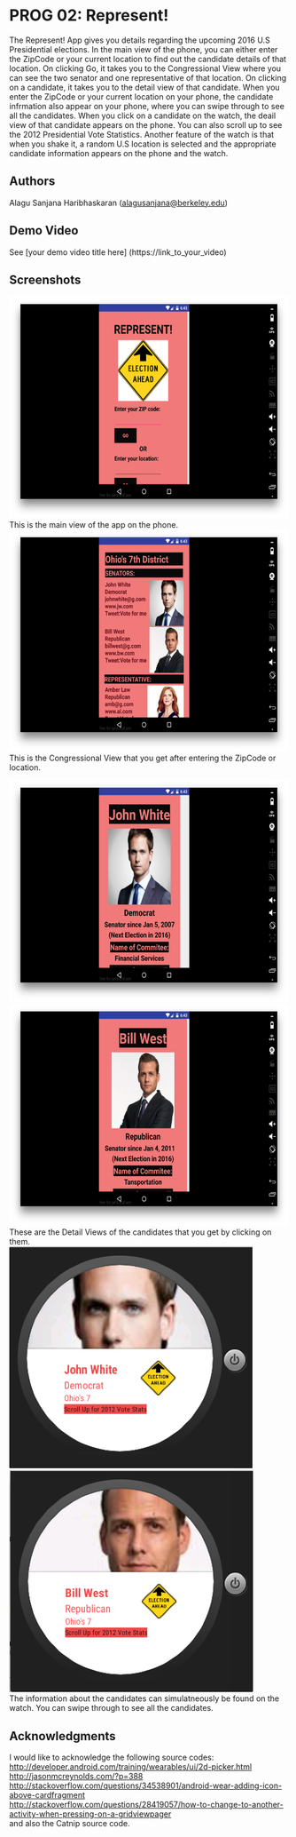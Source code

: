 # PROG 02: Represent!

The Represent! App gives you details regarding the upcoming 2016 U.S Presidential elections. In the main view of the phone, you can either enter the ZipCode or your current location to find out the candidate details of that location. On clicking Go, it takes you to the Congressional View where you can see the two senator and one representative of that location. On clicking on a candidate, it takes you to the detail view of that candidate. When you enter the ZipCode or your current location on your phone, the candidate infrmation also appear on your phone, where you can swipe through to see all the candidates. When you click on a candidate on the watch, the deail view of that candidate appears on the phone. You can also scroll up to see the 2012 Presidential Vote Statistics. Another feature of the watch is that when you shake it, a random U.S location is selected and the appropriate candidate information appears on the phone and the watch.     


## Authors

Alagu Sanjana Haribhaskaran (alagusanjana@berkeley.edu)

## Demo Video

See [your demo video title here] (https://link_to_your_video)

## Screenshots

<img src="screenshots/PhoneMainView.png" height="400" alt="Screenshot"/>                                              
This is the main view of the app on the phone.            

<img src="screenshots/CongView.png" height="400" alt="Screenshot"/>                                       
This is the Congressional View that you get after entering the ZipCode or location.             

<img src="screenshots/JohnPhone.png" height="400" alt="Screenshot"/><img src="screenshots/BillPhone.png" height="400" alt="Screenshot"/>                                                
These are the Detail Views of the candidates that you get by clicking on them.                                     
<img src="screenshots/JohnWhiteWatch.png" height="400" alt="Screenshot"/><img src="screenshots/BillWestWatch.png" height="400" alt="Screenshot"/>                                 
The information about the candidates can simulatneously be found on the watch. You can swipe through to see all the candidates.

## Acknowledgments

I would like to acknowledge the following source codes:                       
http://developer.android.com/training/wearables/ui/2d-picker.html                          
http://jasonmcreynolds.com/?p=388                    
http://stackoverflow.com/questions/34538901/android-wear-adding-icon-above-cardfragment                      
http://stackoverflow.com/questions/28419057/how-to-change-to-another-activity-when-pressing-on-a-gridviewpager                     
and also the Catnip source code.

